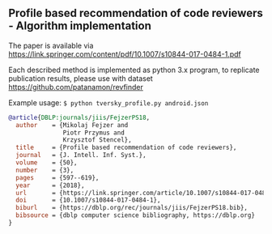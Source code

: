 ## Profile based recommendation of code reviewers - Algorithm implementation

The paper is available via https://link.springer.com/content/pdf/10.1007/s10844-017-0484-1.pdf

Each described method is implemented as python 3.x program, to replicate publication results, please use with dataset https://github.com/patanamon/revfinder

Example usage: ```$ python tversky_profile.py android.json```


```.bib
@article{DBLP:journals/jiis/FejzerPS18,
  author    = {Mikolaj Fejzer and
               Piotr Przymus and
               Krzysztof Stencel},
  title     = {Profile based recommendation of code reviewers},
  journal   = {J. Intell. Inf. Syst.},
  volume    = {50},
  number    = {3},
  pages     = {597--619},
  year      = {2018},
  url       = {https://link.springer.com/article/10.1007/s10844-017-0484-1},
  doi       = {10.1007/s10844-017-0484-1},
  biburl    = {https://dblp.org/rec/journals/jiis/FejzerPS18.bib},
  bibsource = {dblp computer science bibliography, https://dblp.org}
}
```
